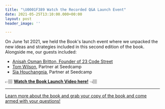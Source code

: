 ```yaml
---
title: "\U0001F389 Watch the Recorded Q&A Launch Event"
date: 2021-05-25T13:10:00.000+00:00
layout: post
header_image: ''

---
```

On June 1st 2021, we held the Book's launch event where we unpacked the new ideas and strategies included in this second edition of the book. Alongside me, our guests included:

* [Anisah Osman Britton, Founder of 23 Code Street](https://www.linkedin.com/in/anisahob/)
* [Tom Wilson](https://www.linkedin.com/in/tomwilsonseedcamp/), Partner at Seedcamp
* [Sia Houchangnia](https://www.linkedin.com/in/siahouchangnia/), Partner at Seedcamp

👉🏽 [**Watch the Book Launch Video here!**](https://sdca.mp/3519XoQ "Launch Event") 👈🏽

***

[Learn more about the book and grab your copy of the book and come armed with your questions!](https://www.fundraisingfieldguide.com/posts/launch-post/)